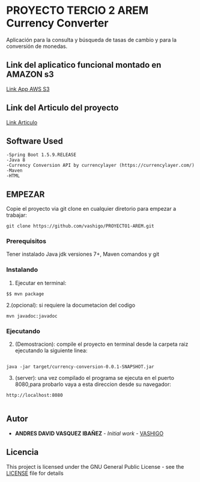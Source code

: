 # PROYECTO TERCIO 2 AREM Currency Converter 

Aplicación para la consulta y búsqueda de tasas de cambio y para la conversión de monedas. 

## Link del aplicatico funcional montado en AMAZON s3

[Link App AWS S3](http://currencyconvertarem.s3-website-us-west-2.amazonaws.com/)

## Link del Articulo del proyecto

[Link Articulo](https://drive.google.com/file/d/1xJQrIGzxCvEgKT1WywZ4KVCSRpClu2Ws/view?usp=sharing)


## Software Used

    -Spring Boot 1.5.9.RELEASE
    -Java 8
    -Currency Conversion API by currencylayer (https://currencylayer.com/)
    -Maven
    -HTML


## EMPEZAR

Copie el proyecto via git clone en cualquier diretorio para empezar a trabajar:
```
git clone https://github.com/vashigo/PROYECTO1-AREM.git
```

### Prerequisitos

Tener instalado Java jdk versiones 7+, Maven comandos y git

### Instalando

1. Ejecutar en terminal:

```
$$ mvn package
```
2.(opcional):
si requiere la documetacion del codigo

```
mvn javadoc:javadoc
```
### Ejecutando

2. (Demostracion):
  compile el proyecto en terminal desde la carpeta raiz ejecutando la siguiente linea:
  
```

java -jar target/currency-conversion-0.0.1-SNAPSHOT.jar

```

3. (server):
una vez compilado el programa se ejecuta en el puerto 8080,para probarlo vaya a esta direccion desde su navegador:

```
http://localhost:8080
  
```


## Autor

* **ANDRES DAVID VASQUEZ IBAÑEZ** - *Initial work* - [VASHIGO](https://github.com/vashigo)


## Licencia

This project is licensed under the GNU General Public License - see the [LICENSE](LICENSE) file for details
